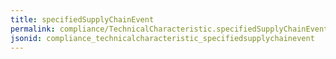 ```yaml
---
title: specifiedSupplyChainEvent
permalink: compliance/TechnicalCharacteristic.specifiedSupplyChainEvent.html
jsonid: compliance_technicalcharacteristic_specifiedsupplychainevent
---
```

